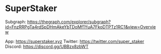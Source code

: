 # SuperStaker



Subgraph: https://thegraph.com/explorer/subgraph?id=FnzRRPgTa4rdSpDHmAkeYbTDoMf1YuA7FkoDTPTz1RC1&view=Overview

App: https://superstaker.xyz
Twitter: https://twitter.com/super_staker
Discord: https://discord.gg/UBBzx8zbWT

